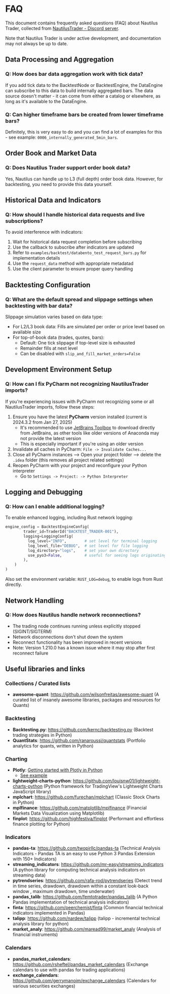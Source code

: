 # FAQ

This document contains frequently asked questions (FAQ) about Nautilus Trader, collected from 
[NautilusTrader - Discord server](https://discord.gg/AUWVs3XaCS).

Note that Nautilus Trader is under active development, and documentation may not always be up to date.

## Data Processing and Aggregation

### Q: How does bar data aggregation work with tick data?
If you add tick data to the BacktestNode or BacktestEngine, the DataEngine can subscribe to this data to build internally aggregated bars. The data source doesn't matter - it can come from either a catalog or elsewhere, as long as it's available to the DataEngine.

### Q: Can higher timeframe bars be created from lower timeframe bars?
Definitely, this is very easy to do and you can find a lot of examples for this - see example: `0006_internally_generated_5min_bars`.

## Order Book and Market Data

### Q: Does Nautilus Trader support order book data?
Yes, Nautilus can handle up to L3 (full depth) order book data. However, for backtesting, you need to provide this data yourself.

## Historical Data and Indicators

### Q: How should I handle historical data requests and live subscriptions?
To avoid interference with indicators:
1. Wait for historical data request completion before subscribing
2. Use the callback to subscribe after indicators are updated
3. Refer to `examples/backtest/databento_test_request_bars.py` for implementation details
4. Use the `request_data` method with appropriate metadatad
5. Use the client parameter to ensure proper query handling

## Backtesting Configuration

### Q: What are the default spread and slippage settings when backtesting with bar data?

Slippage simulation varies based on data type:
- For L2/L3 book data: Fills are simulated per order or price level based on available size
- For top-of-book data (trades, quotes, bars):
  - Default: One tick slippage if top-level size is exhausted
  - Remainder fills at next level
  - Can be disabled with `slip_and_fill_market_orders=False`

## Development Environment Setup

### Q: How can I fix PyCharm not recognizing NautilusTrader imports?
If you're experiencing issues with PyCharm not recognizing some or all NautilusTrader imports, follow these steps:

1. Ensure you have the latest **PyCharm** version installed (current is 2024.3.2 from Jan 27, 2025)
   * It's recommended to use [JetBrains Toolbox](https://www.jetbrains.com/toolbox-app/) to download directly from JetBrains, as other tools like older versions of Anaconda may not provide the latest version
   * This is especially important if you're using an older version
2. Invalidate all caches in PyCharm: `File -> Invalidate Caches...`
3. Close all PyCharm instances -->  Open your project folder  --> delete the `.idea` folder (this removes all project related settings)
4. Reopen PyCharm with your project and reconfigure your Python interpreter
   * Go to `Settings -> Project: -> Python Interpreter`

## Logging and Debugging

### Q: How can I enable additional logging?
To enable enhanced logging, including Rust network logging:

```python
engine_config = BacktestEngineConfig(
        trader_id=TraderId("BACKTEST_TRADER-001"),
        logging=LoggingConfig(
          log_level="INFO",        # set level for terminal logging
          log_level_file="DEBUG",  # set level for file logging
          log_directory="logs",    # set your own directory
          use_pyo3=False,          # useful for seeing logs originating from Rust
        ),
    )
)
```

Also set the environment variable: `RUST_LOG=debug`, to enable logs from Rust directly.

## Network Handling

### Q: How does Nautilus handle network reconnections?
- The trading node continues running unless explicitly stopped (SIGINT/SIGTERM)
- Network disconnections don't shut down the system
- Reconnect functionality has been improved in recent versions
- Note: Version 1.210.0 has a known issue where it may stop after first reconnect failure

## Useful libraries and links

### Collections / Curated lists

* **awesome-quant**: https://github.com/wilsonfreitas/awesome-quant (A curated list of insanely awesome libraries, packages and resources for Quants)

### Backtesting

* **Backtesting.py**: https://github.com/kernc/backtesting.py (Backtest trading strategies in Python)
* **QuantStats**: https://github.com/ranaroussi/quantstats (Portfolio analytics for quants, written in Python)

### Charting

* **Plotly**: [Getting started with Plotly in Python](https://plotly.com/python/)
   * [See example](https://html-preview.github.io/?url=https://github.com/stefansimik/dev_demos/blob/main/plotly_trading_charts/Plotly%20-%20Trading%20charts%20examples.html)
* **lightweight-charts-python**: https://github.com/louisnw01/lightweight-charts-python (Python framework for TradingView's Lightweight Charts JavaScript library)
* **mplchart**: https://github.com/furechan/mplchart (Classic Stock Charts in Python)
* **mplfinance**: https://github.com/matplotlib/mplfinance (Financial Markets Data Visualization using Matplotlib)
* **finplot**: https://github.com/highfestiva/finplot (Performant and effortless finance plotting for Python)

### Indicators

* **pandas-ta**: https://github.com/twopirllc/pandas-ta  (Technical Analysis Indicators - Pandas TA is an easy to use Python 3 Pandas Extension with 150+ Indicators)
* **streaming_indicators**: https://github.com/mr-easy/streaming_indicators (A python library for computing technical analysis indicators on streaming data)
* **pytrendseries**: https://github.com/rafa-rod/pytrendseries (Detect trend in time series, drawdown, drawdown within a constant look-back window , maximum drawdown, time underwater)
* **pandas_talib**: https://github.com/femtotrader/pandas_talib (A Python Pandas implementation of technical analysis indicators)
* **finta**: https://github.com/peerchemist/finta (Common financial technical indicators implemented in Pandas)
* **talipp**: https://github.com/nardew/talipp (talipp - incremental technical analysis library for python)
* **market_analy**: https://github.com/maread99/market_analy (Analysis of financial instruments)

### Calendars

* **pandas_market_calendars**: https://github.com/rsheftel/pandas_market_calendars (Exchange calendars to use with pandas for trading applications)
* **exchange_calendars**: https://github.com/gerrymanoim/exchange_calendars (Calendars for various securities exchanges)